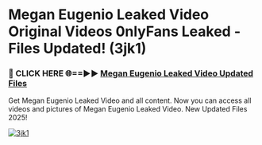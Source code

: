 # Megan Eugenio Leaked Video Original Videos 0nlyFans Leaked - Files Updated! (3jk1)

<h3>🔴 CLICK HERE 🌐==►► <a href="https://tinyurl.com/x26r9saj" rel="nofollow">Megan Eugenio Leaked Video Updated Files</a></h3>

Get Megan Eugenio Leaked Video and all content. Now you can access all videos and pictures of Megan Eugenio Leaked Video. New Updated Files 2025!

[![3jk1](https://i.imgur.com/LkgZPqh.gif)](https://tinyurl.com/x26r9saj)

